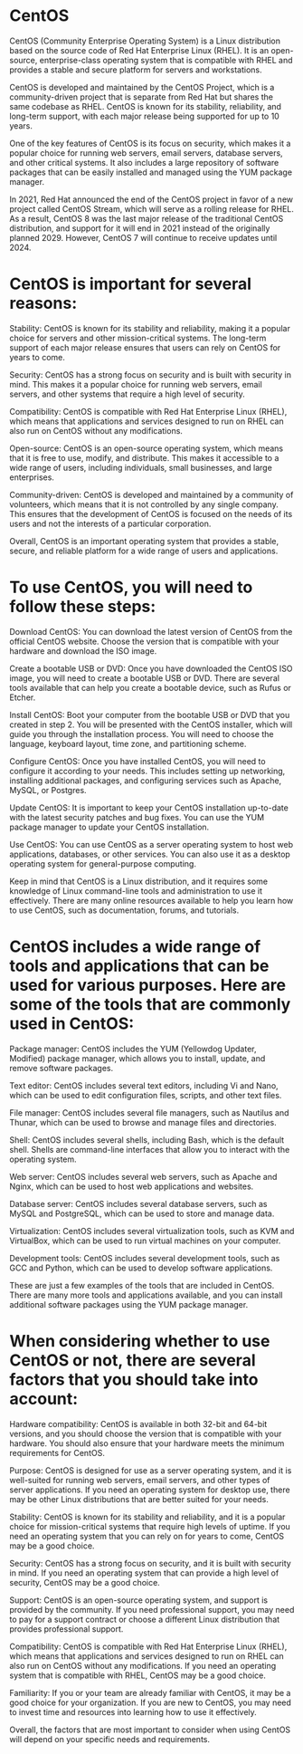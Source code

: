 # CentOS

CentOS (Community Enterprise Operating System) is a Linux distribution based on the source code of Red Hat Enterprise Linux (RHEL). It is an open-source, enterprise-class operating system that is compatible with RHEL and provides a stable and secure platform for servers and workstations.

CentOS is developed and maintained by the CentOS Project, which is a community-driven project that is separate from Red Hat but shares the same codebase as RHEL. CentOS is known for its stability, reliability, and long-term support, with each major release being supported for up to 10 years.

One of the key features of CentOS is its focus on security, which makes it a popular choice for running web servers, email servers, database servers, and other critical systems. It also includes a large repository of software packages that can be easily installed and managed using the YUM package manager.

In 2021, Red Hat announced the end of the CentOS project in favor of a new project called CentOS Stream, which will serve as a rolling release for RHEL. As a result, CentOS 8 was the last major release of the traditional CentOS distribution, and support for it will end in 2021 instead of the originally planned 2029. However, CentOS 7 will continue to receive updates until 2024.

# CentOS is important for several reasons:

Stability: CentOS is known for its stability and reliability, making it a popular choice for servers and other mission-critical systems. The long-term support of each major release ensures that users can rely on CentOS for years to come.

Security: CentOS has a strong focus on security and is built with security in mind. This makes it a popular choice for running web servers, email servers, and other systems that require a high level of security.

Compatibility: CentOS is compatible with Red Hat Enterprise Linux (RHEL), which means that applications and services designed to run on RHEL can also run on CentOS without any modifications.

Open-source: CentOS is an open-source operating system, which means that it is free to use, modify, and distribute. This makes it accessible to a wide range of users, including individuals, small businesses, and large enterprises.

Community-driven: CentOS is developed and maintained by a community of volunteers, which means that it is not controlled by any single company. This ensures that the development of CentOS is focused on the needs of its users and not the interests of a particular corporation.

Overall, CentOS is an important operating system that provides a stable, secure, and reliable platform for a wide range of users and applications.

# To use CentOS, you will need to follow these steps:

Download CentOS: You can download the latest version of CentOS from the official CentOS website. Choose the version that is compatible with your hardware and download the ISO image.

Create a bootable USB or DVD: Once you have downloaded the CentOS ISO image, you will need to create a bootable USB or DVD. There are several tools available that can help you create a bootable device, such as Rufus or Etcher.

Install CentOS: Boot your computer from the bootable USB or DVD that you created in step 2. You will be presented with the CentOS installer, which will guide you through the installation process. You will need to choose the language, keyboard layout, time zone, and partitioning scheme.

Configure CentOS: Once you have installed CentOS, you will need to configure it according to your needs. This includes setting up networking, installing additional packages, and configuring services such as Apache, MySQL, or Postgres.

Update CentOS: It is important to keep your CentOS installation up-to-date with the latest security patches and bug fixes. You can use the YUM package manager to update your CentOS installation.

Use CentOS: You can use CentOS as a server operating system to host web applications, databases, or other services. You can also use it as a desktop operating system for general-purpose computing.

Keep in mind that CentOS is a Linux distribution, and it requires some knowledge of Linux command-line tools and administration to use it effectively. There are many online resources available to help you learn how to use CentOS, such as documentation, forums, and tutorials.

# CentOS includes a wide range of tools and applications that can be used for various purposes. Here are some of the tools that are commonly used in CentOS:

Package manager: CentOS includes the YUM (Yellowdog Updater, Modified) package manager, which allows you to install, update, and remove software packages.

Text editor: CentOS includes several text editors, including Vi and Nano, which can be used to edit configuration files, scripts, and other text files.

File manager: CentOS includes several file managers, such as Nautilus and Thunar, which can be used to browse and manage files and directories.

Shell: CentOS includes several shells, including Bash, which is the default shell. Shells are command-line interfaces that allow you to interact with the operating system.

Web server: CentOS includes several web servers, such as Apache and Nginx, which can be used to host web applications and websites.

Database server: CentOS includes several database servers, such as MySQL and PostgreSQL, which can be used to store and manage data.

Virtualization: CentOS includes several virtualization tools, such as KVM and VirtualBox, which can be used to run virtual machines on your computer.

Development tools: CentOS includes several development tools, such as GCC and Python, which can be used to develop software applications.

These are just a few examples of the tools that are included in CentOS. There are many more tools and applications available, and you can install additional software packages using the YUM package manager.

# When considering whether to use CentOS or not, there are several factors that you should take into account:

Hardware compatibility: CentOS is available in both 32-bit and 64-bit versions, and you should choose the version that is compatible with your hardware. You should also ensure that your hardware meets the minimum requirements for CentOS.

Purpose: CentOS is designed for use as a server operating system, and it is well-suited for running web servers, email servers, and other types of server applications. If you need an operating system for desktop use, there may be other Linux distributions that are better suited for your needs.

Stability: CentOS is known for its stability and reliability, and it is a popular choice for mission-critical systems that require high levels of uptime. If you need an operating system that you can rely on for years to come, CentOS may be a good choice.

Security: CentOS has a strong focus on security, and it is built with security in mind. If you need an operating system that can provide a high level of security, CentOS may be a good choice.

Support: CentOS is an open-source operating system, and support is provided by the community. If you need professional support, you may need to pay for a support contract or choose a different Linux distribution that provides professional support.

Compatibility: CentOS is compatible with Red Hat Enterprise Linux (RHEL), which means that applications and services designed to run on RHEL can also run on CentOS without any modifications. If you need an operating system that is compatible with RHEL, CentOS may be a good choice.

Familiarity: If you or your team are already familiar with CentOS, it may be a good choice for your organization. If you are new to CentOS, you may need to invest time and resources into learning how to use it effectively.

Overall, the factors that are most important to consider when using CentOS will depend on your specific needs and requirements.

